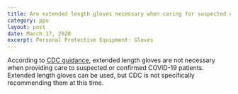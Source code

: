 ```yaml
---
title: Are extended length gloves necessary when caring for suspected or confirmed COVID-19 patients in healthcare settings?
category: ppe
layout: post
date: March 17, 2020
excerpt: Personal Protective Equipment: Gloves
---
```


According to [CDC guidance](https://www.cdc.gov/coronavirus/2019-nCoV/hcp/infection-control.html), extended length gloves are not necessary when providing care to suspected or confirmed COVID-19 patients. Extended length gloves can be used, but CDC is not specifically recommending them at this time.
